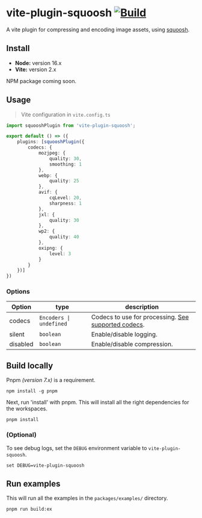 # vite-plugin-squoosh [![Build](https://github.com/bituq/vite-plugin-squoosh/actions/workflows/build.yml/badge.svg)](https://github.com/bituq/vite-plugin-squoosh/actions/workflows/build.yml)

A vite plugin for compressing and encoding image assets, using [squoosh](https://github.com/GoogleChromeLabs/squoosh).

## Install

- **Node:** version 16.x
- **Vite:** version 2.x

NPM package coming soon.

## Usage

> Vite configuration in `vite.config.ts`
```ts
import squooshPlugin from 'vite-plugin-squoosh';

export default () => ({
    plugins: [squooshPlugin({
        codecs: {
            mozjpeg: {
                quality: 30,
                smoothing: 1
            },
            webp: {
                quality: 25
            },
            avif: {
                cqLevel: 20,
                sharpness: 1
            },
            jxl: {
                quality: 30
            },
            wp2: {
                quality: 40
            },
            oxipng: {
                level: 3
            }
        }
    })]
})
```

### Options
| Option | type | description |
| ------ | ---- | ----------- |
| codecs | `Encoders \| undefined` | Codecs to use for processing. [See supported codecs](https://github.com/bituq/vite-plugin-squoosh/blob/master/packages/core/src/types/_encoders.ts). |
| silent    | `boolean` | Enable/disable logging. |
| disabled | `boolean` | Enable/disable compression. |

## Build locally

Pnpm *(version 7.x)* is a requirement.

```
npm install -g pnpm
```

Next, run 'install' with pnpm. This will install all the right dependencies for the workspaces.
```
pnpm install
```

### (Optional)
To see debug logs, set the `DEBUG` environment variable to `vite-plugin-squoosh`.
```
set DEBUG=vite-plugin-squoosh
```

## Run examples
This will run all the examples in the `packages/examples/` directory.
```
pnpm run build:ex
```